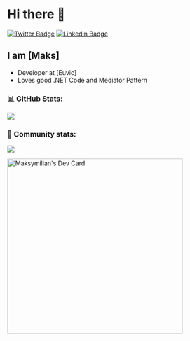 # Hi there 👋

[![Twitter Badge](https://img.shields.io/twitter/url?url=https%3A%2F%2Ftwitter.com%2Ftwojtwitter)](twoje-link-do-twittera)
[![Linkedin Badge](https://img.shields.io/badge/-LinkedIn-blue?style=flat-square&logo=Linkedin&logoColor=white&link=twoje-link-do-linkedin)](twoje-link-do-linkedin)

## I am [Maks]

- Developer at [Euvic]
- Loves good .NET Code and Mediator Pattern

### 📊 GitHub Stats:
![](https://github-readme-stats.vercel.app/api?username=GitMaksi&theme=dark&hide_border=true&include_all_commits=false&count_private=true)

### 💼 Community stats:
![](https://github-readme-stats.vercel.app/api/top-langs/?username=GitMaksi&theme=dark&hide_border=true&include_all_commits=false&count_private=true&layout=compact)

<a href="https://app.daily.dev/maxii"><img src="https://api.daily.dev/devcards/50aed314dde6487bb7471c8b87955477.png?r=808" width="400" alt="Maksymilian's Dev Card"/></a>


